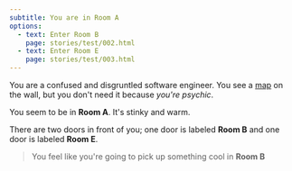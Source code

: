 ```yaml
---
subtitle: You are in Room A
options:
  - text: Enter Room B
    page: stories/test/002.html
  - text: Enter Room E
    page: stories/test/003.html
---
```


You are a confused and disgruntled software engineer. You see a
[map](https://drive.google.com/file/d/1M5ZmHMH6gWX9xC6oJdgOjFtQzNVwFZDc/view?usp=drive_link)
on the wall, but you don't need it because _you're psychic_.

You seem to be in **Room A**. It's stinky and warm.

There are two doors in front of you; one door is labeled **Room B** and one door
is labeled **Room E**.

> You feel like you're going to pick up something cool in **Room B**
